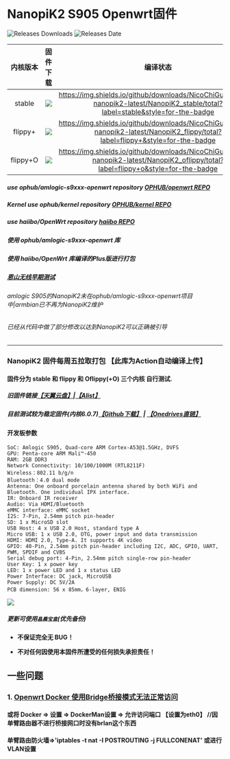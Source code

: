 # NanopiK2 S905 Openwrt固件
<img alt="Releases Downloads" src="https://img.shields.io/github/downloads/NicoChiGu/openwrt-nanopik2-latest/total?style=for-the-badge"> <img alt="Releases Date" src="https://img.shields.io/github/release-date/NicoChiGu/openwrt-nanopik2-latest?style=for-the-badge">

| 内核版本 | 固件下载 | 编译状态 |
| :-------------: | :-------------: | :-------------: |
| stable | [![](https://img.shields.io/badge/-%E4%B8%8B%E8%BD%BD-red?style=for-the-badge)](https://github.com/NicoChiGu/openwrt-nanopik2-latest/releases) | https://img.shields.io/github/downloads/NicoChiGu/openwrt-nanopik2-latest/NanopiK2_stable/total?label=stable&style=for-the-badge |
| flippy+ | [![](https://img.shields.io/badge/-%E4%B8%8B%E8%BD%BD-red?style=for-the-badge)](https://github.com/NicoChiGu/openwrt-nanopik2-latest/releases) | https://img.shields.io/github/downloads/NicoChiGu/openwrt-nanopik2-latest/NanopiK2_flippy/total?label=flippy+&style=for-the-badge |
| flippy+O | [![](https://img.shields.io/badge/-%E4%B8%8B%E8%BD%BD-red?style=for-the-badge)](https://github.com/NicoChiGu/openwrt-nanopik2-latest/releases) | https://img.shields.io/github/downloads/NicoChiGu/openwrt-nanopik2-latest/NanopiK2_oflippy/total?label=flippy+o&style=for-the-badge |



##### use ophub/amlogic-s9xxx-openwrt repository [OPHUB/openwrt REPO](https://github.com/ophub/amlogic-s9xxx-openwrt)
##### Kernel use ophub/kernel repository [OPHUB/kernel REPO](https://github.com/ophub/kernel)
##### use haiibo/OpenWrt repository [haiibo REPO](https://github.com/haiibo/OpenWrt/)
##### 使用 ophub/amlogic-s9xxx-openwrt 库
##### 使用 haiibo/OpenWrt 库编译的Plus版进行打包
##### [恩山无线早期测试](https://www.right.com.cn/forum/thread-8261176-1-1.html)
###### amlogic S905的NanopiK2未在ophub/amlogic-s9xxx-openwrt项目中|armbian已不再为NanopiK2维护
###### 已经从代码中做了部分修改以达到NanopiK2可以正确被引导

--------------------------
### NanopiK2 固件每周五拉取打包 【此库为Action自动编译上传】
#### 固件分为 stable 和 flippy 和 Oflippy(+O) 三个内核 自行测试.
##### 旧固件链接[【天翼云盘】](#)|[【Alist】](https://alist.terata.icu/Onedrive/openwrt/build)
##### 目前测试较为稳定固件(内核6.0.7)[【Github下载】](https://github.com/NicoChiGu/nanopik2-openwrt/releases/download/openwrt_s905_k6.0.7_2022.11.04/openwrt_nanopik2_k6.0.7.img.gz)  | [【Onedrives直链】](https://alist.terata.icu/d/Onedrive/openwrt/stable/openwrt_nanopik2_k6.0.7.img.gz)

#### 开发板参数

    SoC: Amlogic S905, Quad-core ARM Cortex-A53@1.5GHz, DVFS
    GPU: Penta-core ARM Mali™-450
    RAM: 2GB DDR3
    Network Connectivity: 10/100/1000M (RTL8211F)
    Wireless：802.11 b/g/n
    Bluetooth：4.0 dual mode
    Antenna: One onboard porcelain antenna shared by both WiFi and Bluetooth. One individual IPX interface.
    IR: Onboard IR receiver
    Audio: Via HDMI/Bluetooth
    eMMC interface: eMMC socket
    I2S: 7-Pin, 2.54mm pitch pin-header
    SD: 1 x MicroSD slot
    USB Host: 4 x USB 2.0 Host, standard type A
    Micro USB: 1 x USB 2.0, OTG, power input and data transmission
    HDMI: HDMI 2.0, Type-A. It supports 4K video
    GPIO: 40-Pin, 2.54mm pitch pin-header including I2C, ADC, GPIO, UART, PWM, SPDIF and CVBS
    Serial debug port: 4-Pin, 2.54mm pitch single-row pin-header
    User Key: 1 x power key
    LED: 1 x power LED and 1 x status LED
    Power Interface: DC jack, MicroUSB
    Power Supply: DC 5V/2A
    PCB dimension: 56 x 85mm，6-layer, ENIG

<img src="https://cdn.jsdelivr.net/gh/NicoChiGu/openwrt-nanopik2-latest@main/assets/picture.png">

<br>

##### 更新可使用`晶晨宝盒`(优先备份)

- **不保证完全无 BUG！**

- **不对任何因使用本固件所遭受的任何损失承担责任！**

## 一些问题
### 1. [**Openwrt Docker 使用Bridge桥接模式无法正常访问**](https://www.gaoyaxuan.net/blog/584.html) 
#### 或将 Docker => 设置 => DockerMan设置 => 允许访问端口 **【设置为eth0】** //因单臂路由器不进行桥接网口时没有brlan这个东西

#### 单臂路由防火墙=>'iptables -t nat -I POSTROUTING -j FULLCONENAT' 或进行VLAN设置
